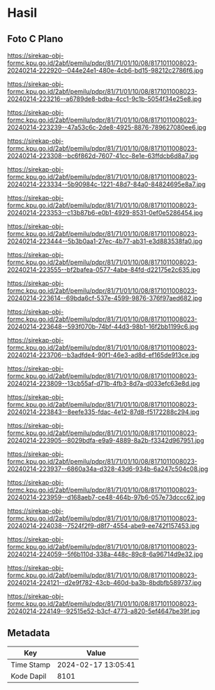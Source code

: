 # Hasil

## Foto C Plano

https://sirekap-obj-formc.kpu.go.id/2abf/pemilu/pdpr/81/71/01/10/08/8171011008023-20240214-222920--044e24e1-480e-4cb6-bd15-98212c2786f6.jpg

https://sirekap-obj-formc.kpu.go.id/2abf/pemilu/pdpr/81/71/01/10/08/8171011008023-20240214-223216--a6789de8-bdba-4cc1-9c1b-5054f34e25e8.jpg

https://sirekap-obj-formc.kpu.go.id/2abf/pemilu/pdpr/81/71/01/10/08/8171011008023-20240214-223239--47a53c6c-2de8-4925-8876-789627080ee6.jpg

https://sirekap-obj-formc.kpu.go.id/2abf/pemilu/pdpr/81/71/01/10/08/8171011008023-20240214-223308--bc6f862d-7607-41cc-8e1e-63ffdcb6d8a7.jpg

https://sirekap-obj-formc.kpu.go.id/2abf/pemilu/pdpr/81/71/01/10/08/8171011008023-20240214-223334--5b90984c-1221-48d7-84a0-84824695e8a7.jpg

https://sirekap-obj-formc.kpu.go.id/2abf/pemilu/pdpr/81/71/01/10/08/8171011008023-20240214-223353--c13b87b6-e0b1-4929-8531-0ef0e5286454.jpg

https://sirekap-obj-formc.kpu.go.id/2abf/pemilu/pdpr/81/71/01/10/08/8171011008023-20240214-223444--5b3b0aa1-27ec-4b77-ab31-e3d883538fa0.jpg

https://sirekap-obj-formc.kpu.go.id/2abf/pemilu/pdpr/81/71/01/10/08/8171011008023-20240214-223555--bf2bafea-0577-4abe-84fd-d22175e2c635.jpg

https://sirekap-obj-formc.kpu.go.id/2abf/pemilu/pdpr/81/71/01/10/08/8171011008023-20240214-223614--69bda6cf-537e-4599-9876-376f97aed682.jpg

https://sirekap-obj-formc.kpu.go.id/2abf/pemilu/pdpr/81/71/01/10/08/8171011008023-20240214-223648--593f070b-74bf-44d3-98b1-16f2bb1199c6.jpg

https://sirekap-obj-formc.kpu.go.id/2abf/pemilu/pdpr/81/71/01/10/08/8171011008023-20240214-223706--b3adfde4-90f1-46e3-ad8d-ef165de913ce.jpg

https://sirekap-obj-formc.kpu.go.id/2abf/pemilu/pdpr/81/71/01/10/08/8171011008023-20240214-223809--13cb55af-d71b-4fb3-8d7a-d033efc63e8d.jpg

https://sirekap-obj-formc.kpu.go.id/2abf/pemilu/pdpr/81/71/01/10/08/8171011008023-20240214-223843--8eefe335-fdac-4e12-87d8-f5172288c294.jpg

https://sirekap-obj-formc.kpu.go.id/2abf/pemilu/pdpr/81/71/01/10/08/8171011008023-20240214-223905--8029bdfa-e9a9-4889-8a2b-f3342d967951.jpg

https://sirekap-obj-formc.kpu.go.id/2abf/pemilu/pdpr/81/71/01/10/08/8171011008023-20240214-223937--6860a34a-d328-43d6-934b-6a247c504c08.jpg

https://sirekap-obj-formc.kpu.go.id/2abf/pemilu/pdpr/81/71/01/10/08/8171011008023-20240214-223959--d168aeb7-ce48-464b-97b6-057e73dccc62.jpg

https://sirekap-obj-formc.kpu.go.id/2abf/pemilu/pdpr/81/71/01/10/08/8171011008023-20240214-224038--7524f2f9-d8f7-4554-abe9-ee742f157453.jpg

https://sirekap-obj-formc.kpu.go.id/2abf/pemilu/pdpr/81/71/01/10/08/8171011008023-20240214-224059--5f6b110d-338a-448c-89c8-6a96714d9e32.jpg

https://sirekap-obj-formc.kpu.go.id/2abf/pemilu/pdpr/81/71/01/10/08/8171011008023-20240214-224121--d2e9f782-43cb-460d-ba3b-8bdbfb589737.jpg

https://sirekap-obj-formc.kpu.go.id/2abf/pemilu/pdpr/81/71/01/10/08/8171011008023-20240214-224149--92515e52-b3cf-4773-a820-5ef4647be39f.jpg


## Metadata

| Key        | Value               |
| ---------- | ------------------- |
| Time Stamp | 2024-02-17 13:05:41 |
| Kode Dapil | 8101                |



